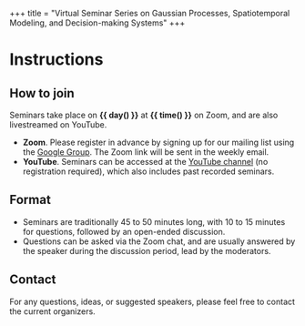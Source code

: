 +++
title = "Virtual Seminar Series on Gaussian Processes, Spatiotemporal Modeling, and Decision-making Systems"
+++

# Instructions

## How to join

Seminars take place on **{{ day() }}** at **{{ time() }}** on Zoom, and are also livestreamed on YouTube.

- **Zoom**. Please register in advance by signing up for our mailing list using the [Google Group](/registration). The Zoom link will be sent in the weekly email.
- **YouTube**. Seminars can be accessed at the [YouTube channel](/youtube) (no registration required), which also includes past recorded seminars.

## Format 

- Seminars are traditionally 45 to 50 minutes long, with 10 to 15 minutes for questions, followed by an open-ended discussion. 
- Questions can be asked via the Zoom chat, and are usually answered by the speaker during the discussion period, lead by the moderators.

## Contact

For any questions, ideas, or suggested speakers, please feel free to contact the current organizers.